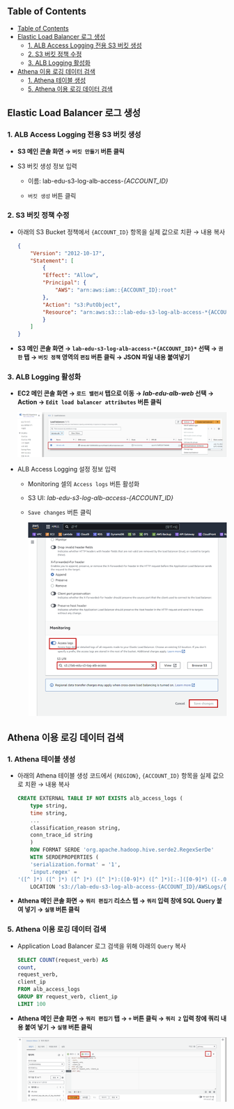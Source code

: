 ## Table of Contents
- [Table of Contents](#table-of-contents)
- [Elastic Load Balancer 로그 생성](#elastic-load-balancer-로그-생성)
  - [1. ALB Access Logging 전용 S3 버킷 생성](#1-alb-access-logging-전용-s3-버킷-생성)
  - [2. S3 버킷 정책 수정](#2-s3-버킷-정책-수정)
  - [3. ALB Logging 활성화](#3-alb-logging-활성화)
- [Athena 이용 로깅 데이터 검색](#athena-이용-로깅-데이터-검색)
  - [1. Athena 테이블 생성](#1-athena-테이블-생성)
  - [5. Athena 이용 로깅 데이터 검색](#5-athena-이용-로깅-데이터-검색)

## Elastic Load Balancer 로그 생성

### 1. ALB Access Logging 전용 S3 버킷 생성

- **S3 메인 콘솔 화면 → `버킷 만들기` 버튼 클릭**

- S3 버킷 생성 정보 입력

    - 이름: lab-edu-s3-log-alb-access-*{ACCOUNT_ID}*

    - `버킷 생성` 버튼 클릭

### 2. S3 버킷 정책 수정

- 아래의 S3 Bucket 정책에서 `{ACCOUNT_ID}` 항목을 실제 값으로 치환 → 내용 복사

    ```json
    {
        "Version": "2012-10-17",
        "Statement": [
            {
            "Effect": "Allow",
            "Principal": {
                "AWS": "arn:aws:iam::{ACCOUNT_ID}:root"
            },
            "Action": "s3:PutObject",
            "Resource": "arn:aws:s3:::lab-edu-s3-log-alb-access-*{ACCOUNT_ID}*/AWSLogs/{ACCOUNT_ID}/*"
            }
        ]
    }
    ```

- **S3 메인 콘솔 화면 → `lab-edu-s3-log-alb-access-*{ACCOUNT_ID}*` 선택 → `권한` 탭 → `버킷 정책` 영역의 `편집` 버튼 클릭 → JSON 파일 내용 붙여넣기**

### 3. ALB Logging 활성화

- **EC2 메인 콘솔 화면 → `로드 밸런서` 탭으로 이동 → *lab-edu-alb-web* 선택 → Action → `Edit load balancer attributes` 버튼 클릭**

    ![alt text](./img/alb_01.png)

- ALB Access Logging 설정 정보 입력

    - Monitoring 셀의 `Access logs` 버튼 활성화

    - S3 UI: *lab-edu-s3-log-alb-access-{ACCOUNT_ID}*

    - `Save changes` 버튼 클릭

        ![alt text](./img/alb_02.png)

## Athena 이용 로깅 데이터 검색

### 1. Athena 테이블 생성

- 아래의 Athena 테이블 생성 코드에서 `{REGION}`, `{ACCOUNT_ID}` 항목을 실제 값으로 치환 → 내용 복사

  ```sql
  CREATE EXTERNAL TABLE IF NOT EXISTS alb_access_logs (
      type string,
      time string,
      ...
      classification_reason string,
      conn_trace_id string
      )
      ROW FORMAT SERDE 'org.apache.hadoop.hive.serde2.RegexSerDe'
      WITH SERDEPROPERTIES (
      'serialization.format' = '1',
      'input.regex' = 
  '([^ ]*) ([^ ]*) ([^ ]*) ([^ ]*):([0-9]*) ([^ ]*)[:-]([0-9]*) ([-.0-9]*) ([-.0-9]*) ([-.0-9]*) (|[-0-9]*) (-|[-0-9]*) ([-0-9]*) ([-0-9]*) \"([^ ]*) (.*) (- |[^ ]*)\" \"([^\"]*)\" ([A-Z0-9-_]+) ([A-Za-z0-9.-]*) ([^ ]*) \"([^\"]*)\" \"([^\"]*)\" \"([^\"]*)\" ([-.0-9]*) ([^ ]*) \"([^\"]*)\" \"([^\"]*)\" \"([^ ]*)\" \"([^\s]+?)\" \"([^\s]+)\" \"([^ ]*)\" \"([^ ]*)\" ?([^ ]*)?( .*)?')
      LOCATION 's3://lab-edu-s3-log-alb-access-{ACCOUNT_ID}/AWSLogs/{ACCOUNT_ID}/elasticloadbalancing/{REGION}/'
  ```

- **Athena 메인 콘솔 화면 → `쿼리 편집기` 리소스 탭 → `쿼리` 입력 창에 SQL Query 붙여 넣기 → `실행` 버튼 클릭**

### 5. Athena 이용 로깅 데이터 검색

- Application Load Balancer 로그 검색을 위해 아래의 `Query` 복사

    ```sql
    SELECT COUNT(request_verb) AS
    count,
    request_verb,
    client_ip
    FROM alb_access_logs
    GROUP BY request_verb, client_ip
    LIMIT 100
    ```

- **Athena 메인 콘솔 화면 → `쿼리 편집기` 탭 → `+` 버튼 클릭 → `쿼리 2` 입력 창에 쿼리 내용 붙여 넣기 → `실행` 버튼 클릭**

    ![alt text](./img/alb_03.png)
<br>